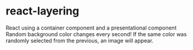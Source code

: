 # react-layering
React using a container component and a presentational component\
Random background color changes every second! If the same color was randomly selected from the previous, an image will appear.
